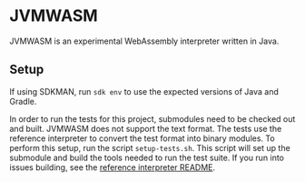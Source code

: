 # JVMWASM

JVMWASM is an experimental WebAssembly interpreter written in Java.

## Setup

If using SDKMAN, run `sdk env` to use the expected versions of Java and Gradle.

In order to run the tests for this project, submodules need to be checked out and built.
JVMWASM does not support the text format.
The tests use the reference interpreter to convert the test format into binary modules.
To perform this setup, run the script `setup-tests.sh`.
This script will set up the submodule and build the tools needed to run the test suite.
If you run into issues building, see the [reference interpreter README](https://github.com/WebAssembly/spec/tree/main/interpreter#building).

